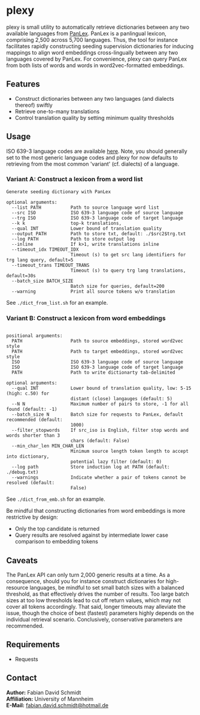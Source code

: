# plexy

plexy is small utility to automatically retrieve dictionaries between any two available languages from [PanLex](https://panlex.org/). PanLex is a panlingual lexicon, comprising 2,500 across 5,700 languages. Thus, the tool for instance facilitates rapidly constructing seeding supervision dictionaries for inducing mappings to align word embeddings cross-lingually between any two languages covered by PanLex. For convenience, plexy can query PanLex from both lists of words and words in word2vec-formatted embeddings.

## Features
* Construct dictionaries between any two languages (and dialects thereof) swiftly
* Retrieve one-to-many translations
* Control translation quality by setting minimum quality thresholds 

## Usage

ISO 639-3 language codes are available [here](https://iso639-3.sil.org/code_tables/639/data). Note, you should generally set to the most generic language codes and plexy for now defaults to retrieving from the most common 'variant' (cf. dialects) of a language.


### Variant A: Construct a lexicon from a word list
```
Generate seeding dictionary with PanLex

optional arguments:
  --list PATH           Path to source language word list
  --src ISO             ISO 639-3 language code of source language
  --trg ISO             ISO 639-3 language code of target language
  --k k                 top-k translations,
  --qual INT            Lower bound of translation quality
  --output PATH         Path to store txt, default: ./$src2$trg.txt
  --log PATH            Path to store output log
  --inline              If k>1, write translations inline
  --timeout_idx TIMEOUT_IDX
                        Timeout (s) to get src lang identifiers for trg lang query, default=5
  --timeout_trans TIMEOUT_TRANS
                        Timeout (s) to query trg lang translations, default=30s
  --batch_size BATCH_SIZE
                        Batch size for queries, default=200
  --warning             Print all source tokens w/o translation
```
See `./dict_from_list.sh` for an example.

### Variant B: Construct a lexicon from word embeddings
```

positional arguments:
  PATH                  Path to source embeddings, stored word2vec style
  PATH                  Path to target embeddings, stored word2vec style
  ISO                   ISO 639-3 language code of source language
  ISO                   ISO 639-3 language code of target language
  PATH                  Path to write dictionarty tab-delimited

optional arguments:
  --qual INT            Lower bound of translation quality, low: 5-15 (high: c.50) for
                        distant (close) langauges (default: 5)
  --N N                 Maximum number of pairs to store, -1 for all found (default: -1)
  --batch_size N        Batch size for requests to PanLex, default recommended (default:
                        1000)
  --filter_stopwords    If src_iso is English, filter stop words and words shorter than 3
                        chars (default: False)
  --min_char_len MIN_CHAR_LEN
                        Minimum source length token length to accept into dictionary,
                        potential lazy filter (default: 0)
  --log path            Store induction log at PATH (default: ./debug.txt)
  --warnings            Indicate whether a pair of tokens cannot be resolved (default:
                        False)
```
See `./dict_from_emb.sh` for an example.

Be mindful that constructing dictionaries from word embeddings is more restrictive by design:
* Only the top candidate is returned
* Query results are resolved against by intermediate lower case comparison to embedding tokens

## Caveats
The PanLex API can only turn 2,000 generic results at a time. As a consequence, should you for instance construct dictionaries for high-resource languages, be mindful to set small batch sizes with a balanced threshold, as that effectively drives the number of results. Too large batch sizes at too low thresholds lead to cut off return values, which may not cover all tokens accordingly. That said, longer timeouts may alleviate the issue, though the choice of best (fastest) parameters highly depends on the individual retrieval scenario. Conclusively, conservative parameters are recommended.

## Requirements

* Requests

## Contact

**Author:** Fabian David Schmidt\
**Affiliation:** University of Mannheim\
**E-Mail:** fabian.david.schmidt@hotmail.de
